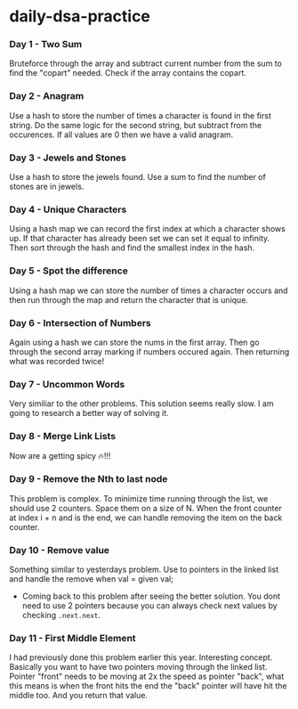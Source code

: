 # daily-dsa-practice

### Day 1 - Two Sum

Bruteforce through the array and subtract current number from the sum to find the "copart" needed. Check if the array contains the copart.

### Day 2 - Anagram

Use a hash to store the number of times a character is found in the first string. Do the same logic for the second string, but subtract from the occurences. If all values are 0 then we have a valid anagram.

### Day 3 - Jewels and Stones

Use a hash to store the jewels found. Use a sum to find the number of stones are in jewels.

### Day 4 - Unique Characters

Using a hash map we can record the first index at which a character shows up. If that character has already been set we can set it equal to infinity. Then sort through the hash and find the smallest index in the hash.

### Day 5 - Spot the difference

Using a hash map we can store the number of times a character occurs and then run through the map and return the character that is unique.

### Day 6 - Intersection of Numbers

Again using a hash we can store the nums in the first array. Then go through the second array marking if numbers occured again. Then returning what was recorded twice!

### Day 7 - Uncommon Words

Very similiar to the other problems. This solution seems really slow. I am going to research a better way of solving it.

### Day 8 - Merge Link Lists

Now are a getting spicy :fire:!!!

### Day 9 - Remove the Nth to last node

This problem is complex. To minimize time running through the list, we should use 2 counters. Space them on a size of N. When the front counter at index i + n and is the end, we can handle removing the item on the back counter.

### Day 10 - Remove value

Something similar to yesterdays problem. Use to pointers in the linked list and handle the remove when val = given val;

- Coming back to this problem after seeing the better solution. You dont need to use 2 pointers because you can always check next values by checking `.next.next`.

### Day 11 - First Middle Element

I had previously done this problem earlier this year. Interesting concept. Basically you want to have two pointers moving through the linked list. Pointer "front" needs to be moving at 2x the speed as pointer "back", what this means is when the front hits the end the "back" pointer will have hit the middle too. And you return that value.
